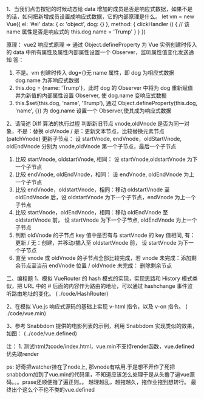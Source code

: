 1、当我们点击按钮的时候动态给 data 增加的成员是否是响应式数据，如果不是的话，如何把新增成员设置成响应式数据，它的内部原理是什么。
let vm = new Vue({
el: '#el'
data: {
o: 'object',
dog: {}
},
method: {
clickHandler () {
// 该 name 属性是否是响应式的
this.dog.name = 'Trump'
}
}
})

原理： vue2 响应式原理 => 通过 Object.defineProperty 为 Vue 实例创建时传入的 data 中所有属性及属性内部属性设置一个 Observer，监听属性值变化发送通知
答：

1. 不是。vm 创建时传入 dog={}无 name 属性，即 dog 为相应式数据 dog.name 为非响应式数据
2. this.dog = {name: 'Trump'}，此时 dog 的 Observer 中将为 dog 重新赋值并为新值的内部属性设置 Observer, 使 dog.name 变响应式数据
3. this.\$set(this.dog, 'name', 'Trump'), 通过 Object.defineProperty(this.dog, 'name', {}) 为 dog.name 设置一个 Observer,使其成为响应式数据

2、请简述 Diff 算法的执行过程
判断新旧节点 vnode,oldVnode 是否为同一对象，不是：替换 oldVnode / 是：更新文本节点，比较替换元素节点 (patchVnode)
更新子节点：
设 startVnode, endVnode，oldStartVnode, oldEndVnode 分别为 vnode,oldVnode 第一个子节点，最后一个子节点

1. 比较 startVnode, oldstartVnode, 相同： 设 startVnode,oldstartVnode 为下一个子节点
2. 比较 endVnode, oldEndVnode，相同： 设 endVnode, oldEndVnode 为上一个子节点
3. 比较 endVnode，oldstartVnode，相同：移动 oldstartVnode 至 oldEndVnode 后，设 oldstartVnode 为下一个子节点，endVnode 为上一个子节点
4. 比较 startVnode，oldEndVnode，相同：移动 oldEndVnode 至 oldstartVnode 前， 设 startVnode 为下一个子节点, oldEndVnode 为上一个子节点
5. 判断 oldVnode 的子节点 key 值中是否有与 startVnode 的 key 值相同, 有：更新 / 无：创建，并移动/插入至 oldstartVnode 前， 设 startVnode 为下一个子节点
6. 直至 vnode 或 oldVnode 的子节点全部比较完成，若 vnode 未完成：添加剩余节点至当前 endVnode 位置 / oldVnode 未完成： 删除剩余节点

二、编程题
1、模拟 VueRouter 的 hash 模式的实现，实现思路和 History 模式类似，把 URL 中的 # 后面的内容作为路由的地址，可以通过 hashchange 事件监听路由地址的变化。
( ./code/HashRouter)

2、在模拟 Vue.js 响应式源码的基础上实现 v-html 指令，以及 v-on 指令。
( ./code/vue.min)

3、参考 Snabbdom 提供的电影列表的示例，利用 Snabbdom 实现类似的效果，如图：
( ./code/vue.defined)

注： 1. 测试html为code/index.html，vue.min不支持render函数，vue.defined优先取render

ps: 好奇把watcher挂在了node上, 那vnode有啥用.于是想不开作了死把snabbdom加到了vue.min的代码里，不知道应该怎么处理于是从头撸了遍vue源码。。。prase还顺便撸了遍正则。。 越理越乱，越拖越久，拖作业拖到想转行。 最终出个这么个不伦不类的vue.defined